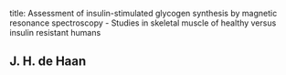 title: Assessment of insulin-stimulated glycogen synthesis by magnetic resonance spectroscopy - Studies in skeletal muscle of healthy versus insulin resistant humans

## J. H. de Haan
